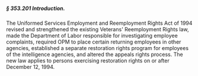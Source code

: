 ##### § 353.201 Introduction. #####

The Uniformed Services Employment and Reemployment Rights Act of 1994 revised and strengthened the existing Veterans' Reemployment Rights law, made the Department of Labor responsible for investigating employee complaints, required OPM to place certain returning employees in other agencies, established a separate restoration rights program for employees of the intelligence agencies, and altered the appeals rights process. The new law applies to persons exercising restoration rights on or after December 12, 1994.